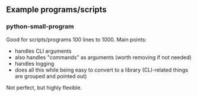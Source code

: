 Example programs/scripts
------------------------

### python-small-program

Good for scripts/programs 100 lines to 1000. Main points:

  * handles CLI arguments
  * also handles "commands" as arguments (worth removing if not needed)
  * handles logging
  * does all this while being easy to convert to a library (CLI-related things
    are grouped and pointed out)

Not perfect, but highly flexible.
